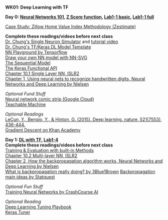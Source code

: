 **WK01: Deep Learning with TF**  

**Day 0: [Neural Networks 101](https://www.dropbox.com/s/7pmes0nkxl9eonx/01-0%20Neural%20Networks.pptx?dl=0), [Z Score function](https://colab.research.google.com/drive/1ja7kUqgJxU7fYLrYbXX-fqEGDl2Saq7b?usp=sharing), [Lab1-1 basic](https://colab.research.google.com/drive/1fa2U3nfFveDTIKj_yLhm2faFSeW-nxW1?usp=sharing), [Lab1-1 full](https://colab.research.google.com/drive/1s7Wzul9HbIUaOgAjCw02a-DXihn0MDP0?usp=sharing)** 

[Case Study: Zillow Home Value Index Methodology (Zestimate)](https://www.zillow.com/research/methodology-neural-zhvi-32128/)  

**Complete these readings/videos before next class**  
[Dr. Chung's Single Neuron Simulator](https://docs.google.com/spreadsheets/d/1KDGiwAF2GStEZc2WUgbJ7CE7NHktZhAVpcRNulHfqpw/edit?usp=sharing) and [tutorial video](https://www.youtube.com/watch?v=r9WOZs42Evw&list=PLjomhJShbk6RectVgKBsbhGZ5KCACyvKq&index=3)  
[Dr. Chung's TF/Keras DL Model Template](https://docs.google.com/document/d/1S1nml6eqTolm0V40A8coF2jm8ut8D0bWs4HB-VU0uyM/edit#)  
[NN Playground by Tensorflow](https://playground.tensorflow.org/#activation=tanh&batchSize=10&dataset=circle&regDataset=reg-plane&learningRate=0.03&regularizationRate=0&noise=0&networkShape=4,2&seed=0.56945&showTestData=false&discretize=false&percTrainData=50&x=true&y=true&xTimesY=false&xSquared=false&ySquared=false&cosX=false&sinX=false&cosY=false&sinY=false&collectStats=false&problem=classification&initZero=false&hideText=false)  
[Draw your own NN model with NN-SVG](http://alexlenail.me/NN-SVG/index.html)  
[The Sequential Model](https://www.tensorflow.org/guide/keras/sequential_model)  
[The Keras Functional API](https://www.tensorflow.org/guide/keras/functional)  
[Chapter 10.1 Single Layer NN, ISLR2](https://hastie.su.domains/ISLR2/ISLRv2_website.pdf)  
[Chapter 1, Using neural nets to recognize handwritten digits, Neural Networks and Deep Learning by Nielsen](http://neuralnetworksanddeeplearning.com/chap1.html)  

*Optional Fund Stuff*  
[Neural network comic strip (Google Cloud)](https://cloud.google.com/products/ai/ml-comic-2?fbclid=IwAR3Dj-zu0dHb45b_fzFp6MQsvnUMLs67Tguo4ojdgKQQYrVYqC73ZoZmGPE)  
[Teachable Machine](https://teachablemachine.withgoogle.com/train)  

*Optional Readings*  
[LeCun, Y., Bengio, Y., & Hinton, G. (2015). Deep learning. nature, 521(7553), 436-444.](https://s3.us-east-2.amazonaws.com/hkg-website-assets/static/pages/files/DeepLearning.pdf)  
[Gradient Descent on Khan Academy](https://www.khanacademy.org/math/multivariable-calculus/applications-of-multivariable-derivatives/optimizing-multivariable-functions/a/what-is-gradient-descent)  

**Day 1: [DL with TF](https://www.dropbox.com/s/0lxsq1pgbz6e05o/01-1%20DL%20with%20SKLearn%20%26%20TF.pptx?dl=0), [Lab1-4](https://colab.research.google.com/drive/1lIqfXLyx5fHjrxB8cI0zvXRaHyRQdlQw?usp=sharing)**  
**Complete these readings/videos before next class**  
[Training & Evaluation with built-in Methods](https://www.tensorflow.org/guide/keras/train_and_evaluate)  
[Chapter 10.2 Multi-layer NN, ISLR2](https://hastie.su.domains/ISLR2/ISLRv2_website.pdf)  
[Chapter 2, How the backpropagation algorithm works, Neural Networks and Deep Learning by Nielsen](http://neuralnetworksanddeeplearning.com/chap2.html)  
[What is backpropagation really doing? by 3Blue1Brown](https://www.youtube.com/watch?v=Ilg3gGewQ5U&t=1s) 
[Backpropagation main ideas by Statquest](https://www.youtube.com/watch?v=IN2XmBhILt4&t=3s)  

*Optional Fun Stuff*  
[Training Neural Networks by CrashCourse AI](https://www.pbs.org/video/training-neural-networks-4-mq025r/)  

*Optional Reading*  
[Deep Learning Tuning Playbook](https://github.com/google-research/tuning_playbook)  
[Keras Tuner](https://www.tensorflow.org/tutorials/keras/keras_tuner)  

